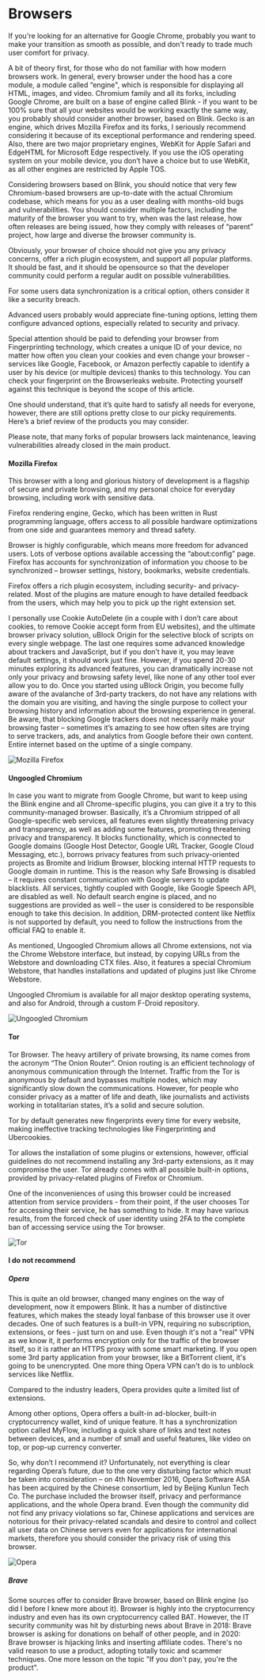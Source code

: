 # Browsers

If you're looking for an alternative for Google Chrome, probably you want to make your transition as smooth as possible, and don't ready to trade much user comfort for privacy.  

A bit of theory first, for those who do not familiar with how modern browsers work. In general, every browser under the hood has a core module, a module called “engine", which is responsible for displaying all HTML, images, and video. Chromium family and all its forks, including Google Chrome, are built on a base of engine called Blink - if you want to be 100% sure that all your websites would be working exactly the same way, you probably should consider another browser, based on Blink. Gecko is an engine, which drives Mozilla Firefox and its forks, I seriously recommend considering it because of its exceptional performance and rendering speed. Also, there are two major proprietary engines, WebKit for Apple Safari and EdgeHTML for Microsoft Edge respectively. If you use the iOS operating system on your mobile device, you don’t have a choice but to use WebKit, as all other engines are restricted by Apple TOS. 

Considering browsers based on Blink, you should notice that very few Chromium-based browsers are up-to-date with the actual Chromium codebase, which means for you as a user dealing with months-old bugs and vulnerabilities. You should consider multiple factors, including the maturity of the browser you want to try, when was the last release, how often releases are being issued, how they comply with releases of “parent” project, how large and diverse the browser community is. 

Obviously, your browser of choice should not give you any privacy concerns, offer a rich plugin ecosystem, and support all popular platforms. It should be fast, and it should be opensource so that the developer community could perform a regular audit on possible vulnerabilities.

For some users data synchronization is a critical option, others consider it like a security breach. 

Advanced users probably would appreciate fine-tuning options, letting them configure advanced options, especially related to security and privacy. 

Special attention should be paid to defending your browser from Fingerprinting technology, which creates a unique ID of your device, no matter how often you clean your cookies and even change your browser - services like Google, Facebook, or Amazon perfectly capable to identify a user by his device (or multiple devices) thanks to this technology. You can check your fingerprint on the Browserleaks website. Protecting yourself against this technique is beyond the scope of this article. 

One should understand, that it’s quite hard to satisfy all needs for everyone, however, there are still options pretty close to our picky requirements. Here’s a brief review of the products you may consider. 

Please note, that many forks of popular browsers lack maintenance, leaving vulnerabilities already closed in the main product.

#### Mozilla Firefox

This browser with a long and glorious history of development is a flagship of secure and private browsing, and my personal choice for everyday browsing, including work with sensitive data. 

Firefox rendering engine, Gecko, which has been written in Rust programming language, offers access to all possible hardware optimizations from one side and guarantees memory and thread safety.

Browser is highly configurable, which means more freedom for advanced users. Lots of verbose options available accessing the “about:config” page. Firefox has accounts for synchronization of information you choose to be synchronized – browser settings, history, bookmarks, website credentials.

Firefox offers a rich plugin ecosystem, including security- and privacy-related. Most of the plugins are mature enough to have detailed feedback from the users, which may help you to pick up the right extension set. 

I personally use Cookie AutoDelete (in a couple with I don’t care about cookies, to remove Cookie accept form from EU websites), and the ultimate browser privacy solution, uBlock Origin for the selective block of scripts on every single webpage. The last one requires some advanced knowledge about trackers and JavaScript, but if you don’t have it, you may leave default settings, it should work just fine. However, if you spend 20-30 minutes exploring its advanced features, you can dramatically increase not only your privacy and browsing safety level, like none of any other tool ever allow you to do. Once you started using uBlock Origin, you become fully aware of the avalanche of 3rd-party trackers, do not have any relations with the domain you are visiting, and having the single purpose to collect your browsing history and information about the browsing experience in general. Be aware, that blocking Google trackers does not necessarily make your browsing faster – sometimes it’s amazing to see how often sites are trying to serve trackers, ads, and analytics from Google before their own content. Entire internet based on the uptime of a single company.

![Mozilla Firefox](https://raw.githubusercontent.com/yuchdev/Blog/master/images/tewtqg/browsers/firefox.png)

#### Ungoogled Chromium

In case you want to migrate from Google Chrome, but want to keep using the Blink engine and all Chrome-specific plugins, you can give it a try to this community-managed browser. Basically, it’s a Chromium stripped of all Google-specific web services, all features even slightly threatening privacy and transparency, as well as adding some features, promoting threatening privacy and transparency. It blocks functionality, which is connected to Google domains (Google Host Detector, Google URL Tracker, Google Cloud Messaging, etc.), borrows privacy features from such privacy-oriented projects as Bromite and Iridium Browser, blocking internal HTTP requests to Google domain in runtime. This is the reason why Safe Browsing is disabled – it requires constant communication with Google servers to update blacklists. All services, tightly coupled with Google, like Google Speech API, are disabled as well. No default search engine is placed, and no suggestions are provided as well – the user is considered to be responsible enough to take this decision. In addition, DRM-protected content like Netflix is not supported by default, you need to follow the instructions from the official FAQ to enable it.

As mentioned, Ungoogled Chromium allows all Chrome extensions, not via the Chrome Webstore interface, but instead, by copying URLs from the Webstore and downloading CTX files. Also, it features a special Chromium Webstore, that handles installations and updated of plugins just like Chrome Webstore.

Ungoogled Chromium is available for all major desktop operating systems, and also for Android, through a custom F-Droid repository.

![Ungoogled Chromium](https://raw.githubusercontent.com/yuchdev/Blog/master/images/tewtqg/browsers/ungoogled_chromium.png)

#### Tor

Tor Browser. The heavy artillery of private browsing, its name comes from the acronym “The Onion Router”. Onion routing is an efficient technology of anonymous communication through the Internet. Traffic from the Tor is anonymous by default and bypasses multiple nodes, which may significantly slow down the communications. However, for people who consider privacy as a matter of life and death, like journalists and activists working in totalitarian states, it’s a solid and secure solution.
 
Tor by default generates new fingerprints every time for every website, making ineffective tracking technologies like Fingerprinting and Ubercookies. 

Tor allows the installation of some plugins or extensions, however, official guidelines do not recommend installing any 3rd-party extensions, as it may compromise the user. Tor already comes with all possible built-in options, provided by privacy-related plugins of Firefox or Chromium. 

One of the inconveniences of using this browser could be increased attention from service providers - from their point, if the user chooses Tor for accessing their service, he has something to hide. It may have various results, from the forced check of user identity using 2FA to the complete ban of accessing service using the Tor browser. 

![Tor](https://raw.githubusercontent.com/yuchdev/Blog/master/images/tewtqg/browsers/tor.png)

#### I do not recommend

##### Opera
This is quite an old browser, changed many engines on the way of development, now it empowers Blink. It has a number of distinctive features, which makes the steady loyal fanbase of this browser use it over decades. One of such features is a built-in VPN, requiring no subscription, extensions, or fees - just turn on and use. Even though it's not a "real" VPN as we know it, it performs encryption only for the traffic of the browser itself, so it is rather an HTTPS proxy with some smart marketing. If you open some 3rd party application from your browser, like a BitTorrent client, it's going to be unencrypted. One more thing Opera VPN can't do is to unblock services like Netflix.

Compared to the industry leaders, Opera provides quite a limited list of extensions. 

Among other options, Opera offers a built-in ad-blocker, built-in cryptocurrency wallet, kind of unique feature. It has a synchronization option called MyFlow, including a quick share of links and text notes between devices, and a number of small and useful features, like video on top, or pop-up currency converter. 

So, why don’t I recommend it? Unfortunately, not everything is clear regarding Opera’s future, due to the one very disturbing factor which must be taken into consideration – on 4th November 2016, Opera Software ASA has been acquired by the Chinese consortium, led by Beijing Kunlun Tech Co. The purchase included the browser itself, privacy and performance applications, and the whole Opera brand. Even though the community did not find any privacy violations so far, Chinese applications and services are notorious for their privacy-related scandals and desire to control and collect all user data on Chinese servers even for applications for international markets, therefore you should consider the privacy risk of using this browser.

![Opera](https://raw.githubusercontent.com/yuchdev/Blog/master/images/tewtqg/browsers/opera.png)

##### Brave

Some sources offer to consider Brave browser, based on Blink engine (so did I before I knew more about it). Browser is highly into the cryptocurrency industry and even has its own cryptocurrency called BAT. However, the IT security community was hit by disturbing news about Brave in 2018: Brave browser is asking for donations on behalf of other people, and in 2020: Brave browser is hijacking links and inserting affiliate codes. There's no valid reason to use a product, adopting totally toxic and scammer techniques. One more lesson on the topic "If you don't pay, you're the product".
